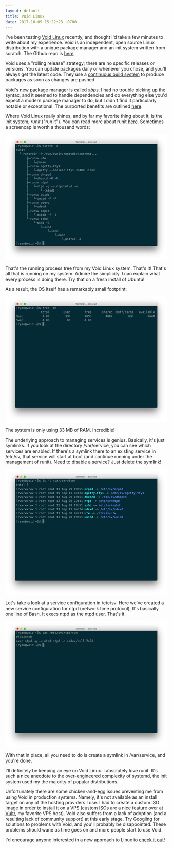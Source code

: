 ```yaml
---
layout: default
title: Void Linux
date: 2017-10-09 15:22:23 -0700
---
```


I've been testing <a href="https://www.voidlinux.eu/" target="_blank">Void Linux</a> recently, and thought I'd take a few minutes to write about my experience. Void is an independent, open source Linux distribution with a unique package manager and an init system written from scratch. The Github repo is <a href="https://github.com/voidlinux" target="_blank">here</a>.

Void uses a "rolling release" strategy; there are no specific releases or versions. You can update packages daily or whenever you chose, and you'll always get the latest code. They use a <a href="http://build.voidlinux.eu/" target="_blank">continuous build system</a> to produce packages as soon as changes are pushed.

Void's new package manager is called *xbps*. I had no trouble picking up the syntax, and it seemed to handle dependencies and do everything else you'd expect a modern package manager to do, but I didn't find it particularly notable or exceptional. The purported benefits are outlined <a href="https://github.com/voidlinux/xbps/blob/master/README.md" target="_blank">here</a>.

Where Void Linux really shines, and by far my favorite thing about it, is the init system, *runit* ("run it"). You can read more about runit <a href="https://www.voidlinux.eu/usage/runit/" target="_blank">here</a>. Sometimes a screencap is worth a thousand words:

![void1.png](https://raw.githubusercontent.com/33b5e5/33b5e5.github.io/master/_images/void1.png)

That's the running process tree from my Void Linux system. That's it! That's all that is running on my system. Admire the simplicity. I can explain what every process is doing there. Try that on a fresh install of Ubuntu!

As a result, the OS itself has a remarkably small footprint:

![void2.png](https://raw.githubusercontent.com/33b5e5/33b5e5.github.io/master/_images/void2.png)

The system is only using 33 MB of RAM. Incredible!

The underlying approach to managing services is genius. Basically, it's just symlinks. If you look at the directory /var/service, you can see which services are enabled. If there's a symlink there to an existing service in /etc/sv, that service will start at boot (and continue running under the management of runit). Need to disable a service? Just delete the symlink!

![void3.png](https://raw.githubusercontent.com/33b5e5/33b5e5.github.io/master/_images/void3.png)

Let's take a look at a service configuration in /etc/sv. Here we've created a new service configuration for ntpd (network time protocol). It's basically one line of Bash. It execs ntpd as the ntpd user. That's it.

![void4.png](https://raw.githubusercontent.com/33b5e5/33b5e5.github.io/master/_images/void4.png)

With that in place, all you need to do is create a symlink in /var/service, and you're done.

I'll definitely be keeping an eye on Void Linux. I absolutely love runit. It's such a nice anecdote to the over-engineered complexity of systemd, the init system used my the majority of popular distributions.

Unfortunately there are some chicken-and-egg issues preventing me from using Void in production systems. Namely, it's not available as an install target on any of the hosting providers I use. I had to create a custom ISO image in order to install it on a VPS (custom ISOs are a nice feature over at <a href="https://www.vultr.com/" target="_blank">Vultr</a>, my favorite VPS host). Void also suffers from a lack of adoption (and a resulting lack of community support) at this early stage. Try Googling for solutions to problems with Void, and you'll probably be disappointed. These problems should wane as time goes on and more people start to use Void.

I'd encourage anyone interested in a new approach to Linux to <a href="https://www.voidlinux.eu/download/" target="_blank">check it out</a>!
